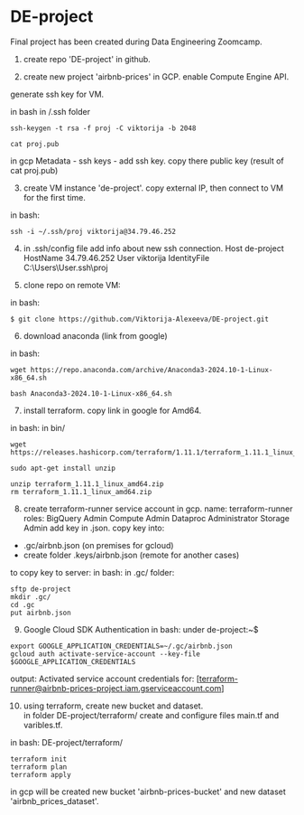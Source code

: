 # DE-project
Final project has been created during Data Engineering Zoomcamp. 

1. create repo 'DE-project' in github.

2. create new project 'airbnb-prices' in GCP.
enable Compute Engine API. 

generate ssh key for VM.

in bash in /.ssh folder
```
ssh-keygen -t rsa -f proj -C viktorija -b 2048

cat proj.pub
```

in gcp Metadata - ssh keys - add ssh key. copy there public key (result of cat proj.pub)

3. create VM instance 'de-project'.
copy external IP, then connect to VM for the first time. 

in bash:
```
ssh -i ~/.ssh/proj viktorija@34.79.46.252
```

4. in .ssh/config file add info about new ssh connection. 
Host de-project
    HostName 34.79.46.252
    User viktorija
    IdentityFile C:\Users\User\.ssh\proj 

5. clone repo on remote VM: 

in bash: 
```
$ git clone https://github.com/Viktorija-Alexeeva/DE-project.git
```

6. download anaconda (link from google)

in bash:
```
wget https://repo.anaconda.com/archive/Anaconda3-2024.10-1-Linux-x86_64.sh

bash Anaconda3-2024.10-1-Linux-x86_64.sh
```

7. install terraform.
copy link in google for Amd64. 

in bash: in bin/
```
wget https://releases.hashicorp.com/terraform/1.11.1/terraform_1.11.1_linux_amd64.zip

sudo apt-get install unzip

unzip terraform_1.11.1_linux_amd64.zip
rm terraform_1.11.1_linux_amd64.zip
```

8. create terraform-runner service account in gcp. 
name: terraform-runner
roles:  BigQuery Admin
        Compute Admin
        Dataproc Administrator
        Storage Admin
add key in .json. 
copy key into:
-  .gc/airbnb.json (on premises for gcloud)
- create folder .keys/airbnb.json (remote for another cases)

to copy key to server:
in bash: in .gc/ folder:
```
sftp de-project
mkdir .gc/
cd .gc
put airbnb.json
```

9. Google Cloud SDK Authentication
in bash: under de-project:~$
```
export GOOGLE_APPLICATION_CREDENTIALS=~/.gc/airbnb.json
gcloud auth activate-service-account --key-file $GOOGLE_APPLICATION_CREDENTIALS
```
output: Activated service account credentials for: [terraform-runner@airbnb-prices-project.iam.gserviceaccount.com]

10. using terraform, create new bucket and dataset.  
in folder DE-project/terraform/ create and configure files main.tf and varibles.tf.

in bash: DE-project/terraform/
```
terraform init
terraform plan
terraform apply
```
in gcp will be created new bucket 'airbnb-prices-bucket' and new dataset 'airbnb_prices_dataset'. 